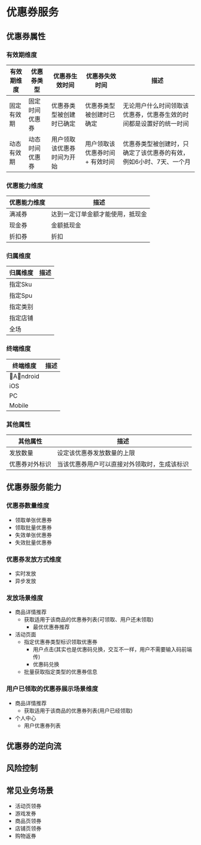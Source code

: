 # 优惠券服务

## 优惠券属性

### 有效期维度

有效期维度|优惠券类型|优惠券生效时间|优惠券失效时间|描述
------------|------------|------------|------------|------------
固定有效期|固定时间优惠券|优惠券类型被创建时已确定|优惠券类型被创建时已确定|无论用户什么时间领取该优惠券，优惠券生效的时间都是设置好的统一时间
动态有效期|动态时间优惠券|用户领取该优惠券时间为开始|用户领取该优惠券时间 + 有效时间|优惠券类型被创建时，只确定了该优惠券的有效，例如6小时、7天、一个月

### 优惠能力维度

优惠能力维度|描述
------------|------------
满减券|达到一定订单金额才能使用，抵现金
现金券|金额抵现金
折扣券|折扣

### 归属维度

归属维度|描述
------------|------------
指定Sku|
指定Spu|
指定类别|
指定店铺|
全场|

### 终端维度

终端维度|描述
------------|------------
Android|
iOS|
PC|
Mobile|

### 其他属性

其他属性|描述
------------|------------
发放数量|设定该优惠券发放数量的上限
优惠券对外标识|当该优惠券用户可以直接对外领取时，生成该标识


## 优惠券服务能力

### 优惠券数量维度

- 领取单张优惠券
- 领取批量优惠券
- 失效单张优惠券
- 失效批量优惠券

### 优惠券发放方式维度

- 实时发放
- 异步发放

### 发放场景维度

- 商品详情推荐
    + 获取适用于该商品的优惠券列表(可领取、用户还未领取)
        * 最优优惠券推荐
- 活动页面
    + 指定优惠券类型标识领取优惠券
        * 用户点击(其实也是优惠码兑换，交互不一样，用户不需要输入码前端传)
        * 优惠码兑换
    + 批量获取指定类型的优惠券信息

### 用户已领取的优惠券展示场景维度

- 商品详情推荐
    + 获取适用于该商品的优惠券列表(用户已经领取)
- 个人中心
    + 用户优惠券列表

## 优惠券的逆向流

## 风险控制

## 常见业务场景

- 活动页领券
- 游戏发券
- 商品页领券
- 店铺页领券
- 购物返券